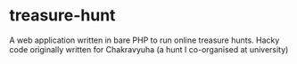 # treasure-hunt
A web application written in bare PHP to run online treasure hunts. Hacky code originally written for Chakravyuha (a hunt I co-organised at university)
